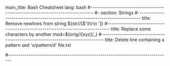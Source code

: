 main_title: Bash Cheatsheet
lang: bash
#-------------------------------------------------------------------------------
#- section: Strings
#-------------------------------------------------------------------------------
title: Remove newlines from string
${str//[$'\t\r\n ']} 
#-------------------------------------------------------------------------------
title: Replace some characters by another
mod=${orig//[xyz]/_}
#-------------------------------------------------------------------------------
title: Delete line containing a pattern
sed 's/pattern/d' file.txt

#-------------------------------------------------------------------------------
